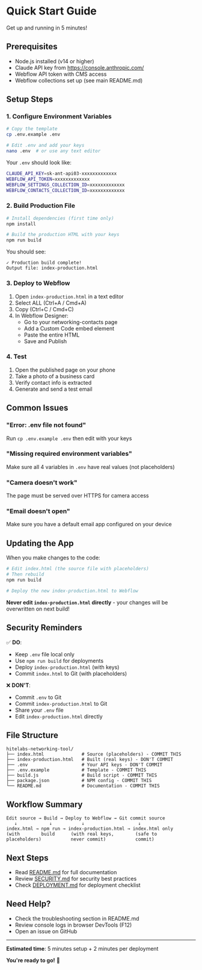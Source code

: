 # Quick Start Guide

Get up and running in 5 minutes!

## Prerequisites

- Node.js installed (v14 or higher)
- Claude API key from https://console.anthropic.com/
- Webflow API token with CMS access
- Webflow collections set up (see main README.md)

## Setup Steps

### 1. Configure Environment Variables

```bash
# Copy the template
cp .env.example .env

# Edit .env and add your keys
nano .env  # or use any text editor
```

Your `.env` should look like:
```bash
CLAUDE_API_KEY=sk-ant-api03-xxxxxxxxxxxxx
WEBFLOW_API_TOKEN=xxxxxxxxxxxxx
WEBFLOW_SETTINGS_COLLECTION_ID=xxxxxxxxxxxxx
WEBFLOW_CONTACTS_COLLECTION_ID=xxxxxxxxxxxxx
```

### 2. Build Production File

```bash
# Install dependencies (first time only)
npm install

# Build the production HTML with your keys
npm run build
```

You should see:
```
✓ Production build complete!
Output file: index-production.html
```

### 3. Deploy to Webflow

1. Open `index-production.html` in a text editor
2. Select ALL (Ctrl+A / Cmd+A)
3. Copy (Ctrl+C / Cmd+C)
4. In Webflow Designer:
   - Go to your networking-contacts page
   - Add a Custom Code embed element
   - Paste the entire HTML
   - Save and Publish

### 4. Test

1. Open the published page on your phone
2. Take a photo of a business card
3. Verify contact info is extracted
4. Generate and send a test email

## Common Issues

### "Error: .env file not found"
Run `cp .env.example .env` then edit with your keys

### "Missing required environment variables"
Make sure all 4 variables in `.env` have real values (not placeholders)

### "Camera doesn't work"
The page must be served over HTTPS for camera access

### "Email doesn't open"
Make sure you have a default email app configured on your device

## Updating the App

When you make changes to the code:

```bash
# Edit index.html (the source file with placeholders)
# Then rebuild
npm run build

# Deploy the new index-production.html to Webflow
```

**Never edit `index-production.html` directly** - your changes will be overwritten on next build!

## Security Reminders

✅ **DO**:
- Keep `.env` file local only
- Use `npm run build` for deployments
- Deploy `index-production.html` (with keys)
- Commit `index.html` to Git (with placeholders)

❌ **DON'T**:
- Commit `.env` to Git
- Commit `index-production.html` to Git
- Share your `.env` file
- Edit `index-production.html` directly

## File Structure

```
hitelabs-networking-tool/
├── index.html              # Source (placeholders) - COMMIT THIS
├── index-production.html   # Built (real keys) - DON'T COMMIT
├── .env                    # Your API keys - DON'T COMMIT
├── .env.example            # Template - COMMIT THIS
├── build.js                # Build script - COMMIT THIS
├── package.json            # NPM config - COMMIT THIS
└── README.md               # Documentation - COMMIT THIS
```

## Workflow Summary

```
Edit source → Build → Deploy to Webflow → Git commit source
   ↓            ↓           ↓                    ↓
index.html → npm run → index-production.html → index.html only
(with        build      (with real keys,        (safe to
placeholders)           never commit)           commit)
```

## Next Steps

- Read [README.md](README.md) for full documentation
- Review [SECURITY.md](SECURITY.md) for security best practices
- Check [DEPLOYMENT.md](DEPLOYMENT.md) for deployment checklist

## Need Help?

- Check the troubleshooting section in README.md
- Review console logs in browser DevTools (F12)
- Open an issue on GitHub

---

**Estimated time**: 5 minutes setup + 2 minutes per deployment

**You're ready to go!** 🚀
